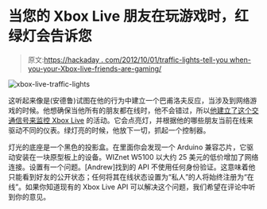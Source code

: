 # 当您的 Xbox Live 朋友在玩游戏时，红绿灯会告诉您

> 原文:[https://hackaday . com/2012/10/01/traffic-lights-tell-you when-you-your-Xbox-live-friends-are-gaming/](https://hackaday.com/2012/10/01/traffic-lights-tell-you-when-your-xbox-live-friends-are-gaming/)

![](../Images/725ce2e5a490c9258eb6ccddb32dc67a.png "xbox-live-traffic-lights")

这听起来像是(安德鲁)试图在他的行为中建立一个巴甫洛夫反应，当涉及到网络游戏的时候。他想确保当他所有的朋友都在线时，他不会错过，所以[他建立了这个交通信号来监控 Xbox Live](http://handya.co.nz/post/32580478459/xbox-live-traffic-lights) 的活动。它会点亮灯，并根据他的哪些朋友当前在线来驱动不同的仪表。绿灯亮的时候，他放下一切，抓起一个控制器。

灯光的底座是一个黑色的投影盒。在里面你会发现一个 Arduino 兼容芯片，它驱动安装在一块原型板上的设备。WIZnet W5100 以大约 25 美元的低价增加了网络连接。设置有一个问题。[Andrew]找到的 API 不使用任何身份验证。这意味着他只能看到好友的公开状态；任何将其在线状态设置为“私人”的人将始终注册为“在线”。如果你知道现有的 Xbox Live API 可以解决这个问题，我们希望在评论中听到你的意见。